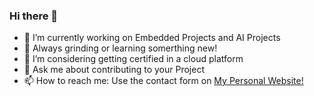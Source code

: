 ### Hi there 👋
- 🔭 I’m currently working on Embedded Projects and AI Projects
- 🌱 Always grinding or learning somerthing new!
- 🤔 I’m considering getting certified in a cloud platform
- 💬 Ask me about contributing to your Project
- 📫 How to reach me: Use the contact form on <a href="https://myname.dev">My Personal Website!</a>
<!--
**DevThorough/DevThorough** is a ✨ _special_ ✨ repository because its `README.md` (this file) appears on your GitHub profile.

Here are some ideas to get you started:

- 🔭 I’m currently working on Shopify Projects
- 🌱 I’m currently learning Javascript
- 👯 I’m looking to collaborate on ...
- 🤔 I’m looking for help with ...
- 💬 Ask me about Shopify Store Setup
- 📫 How to reach me: ...
- 😄 Pronouns: ...
- ⚡ Fun fact: ...
-->
